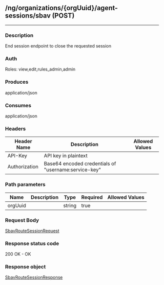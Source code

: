 ## /ng/organizations/{orgUuid}/agent-sessions/sbav (POST)
---
### Description
End session endpoint to close the requested session
### Auth
Roles: view,edit,rules_admin,admin
### Produces
application/json
### Consumes
application/json
### Headers
| Header Name | Description | Allowed Values |
| ----------- | ----------- | ----------- |
| API-Key | API key in plaintext |  |
| Authorization | Base64 encoded credentials of &quot;username:service-key&quot; |  |
### Path parameters
| Name | Description | Type | Required | Allowed Values |
| ----------- | ----------- | ----------- | ----------- | ----------- |
| orgUuid |  | string | true |  |
### Request Body
[SbavRouteSessionRequest](<../../objects/SbavRouteSessionRequest.md>)
### Response status code
200 OK - OK
### Response object
[SbavRouteSessionResponse](<../../objects/SbavRouteSessionResponse.md>)
